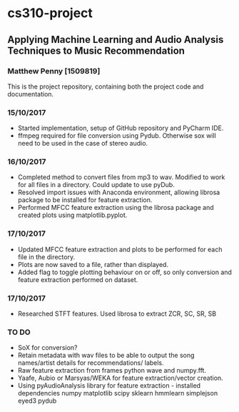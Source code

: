 # cs310-project
## Applying Machine Learning and Audio Analysis Techniques to Music Recommendation 
### Matthew Penny [1509819]

This is the project repository, containing both the project code and documentation.

### 15/10/2017
* Started implementation, setup of GitHub repository and PyCharm IDE.
* ffmpeg required for file conversion using Pydub. Otherwise sox will need to be used in the case of stereo audio.

### 16/10/2017
* Completed method to convert files from mp3 to wav. Modified to work for all files in a directory. Could update to use pyDub.
* Resolved import issues with Anaconda environment, allowing librosa package to be installed for feature extraction.
* Performed MFCC feature extraction using the librosa package and created plots using matplotlib.pyplot.

### 17/10/2017
* Updated MFCC feature extraction and plots to be performed for each file in the directory.
* Plots are now saved to a file, rather than displayed.
* Added flag to toggle plotting behaviour on or off, so only conversion and feature extraction performed on dataset.

### 17/10/2017
* Researched STFT features. Used librosa to extract ZCR, SC, SR, SB

### TO DO
* SoX for conversion?
* Retain metadata with wav files to be able to output the song names/artist details for recommendations/ labels.
* Raw feature extraction from frames python wave and numpy.fft.
* Yaafe, Aubio or Marsyas/WEKA for feature extraction/vector creation.
* Using pyAudioAnalysis library for feature extraction - installed dependencies numpy matplotlib scipy sklearn hmmlearn simplejson eyed3 pydub

